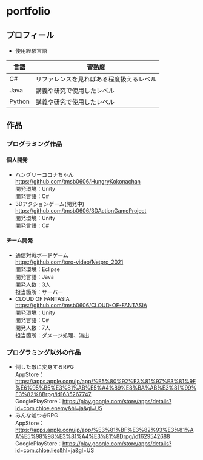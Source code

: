 # portfolio
## プロフィール
- 使用経験言語 <br>

| 言語 | 習熟度|
| ---- | ---- |
| C# | リファレンスを見ればある程度扱えるレベル |
| Java | 講義や研究で使用したレベル |
| Python | 講義や研究で使用したレベル |
## 作品
### プログラミング作品
#### 個人開発
- ハングリーココナちゃん <br>
https://github.com/tmsb0606/HungryKokonachan <br>
開発環境：Unity <br>
開発言語：C# <br>
- 3Dアクションゲーム(開発中) <br>
https://github.com/tmsb0606/3DActionGameProject <br>
開発環境：Unity <br>
開発言語：C# <br>
#### チーム開発
- 通信対戦ボードゲーム <br>
https://github.com/toro-video/Netpro_2021 <br>
開発環境：Eclipse <br>
開発言語：Java <br>
開発人数：3人<br>
担当箇所：サーバー<br>
- CLOUD OF FANTASIA <br>
https://github.com/tmsb0606/CLOUD-OF-FANTASIA <br>
開発環境：Unity <br>
開発言語：C# <br>
開発人数：7人<br>
担当箇所：ダメージ処理、演出 <br>
### プログラミング以外の作品
- 倒した敵に変身するRPG <br>
AppStore：https://apps.apple.com/jp/app/%E5%80%92%E3%81%97%E3%81%9F%E6%95%B5%E3%81%AB%E5%A4%89%E8%BA%AB%E3%81%99%E3%82%8Brpg/id1635267747 <br>
GooglePlayStore：https://play.google.com/store/apps/details?id=com.chloe.enemy&hl=ja&gl=US <br>
- みんな嘘つきRPG <br>
AppStore：https://apps.apple.com/jp/app/%E3%81%BF%E3%82%93%E3%81%AA%E5%98%98%E3%81%A4%E3%81%8Drpg/id1629542688 <br>
GooglePlayStore：https://play.google.com/store/apps/details?id=com.chloe.lies&hl=ja&gl=US <br>

